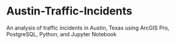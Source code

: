 # Austin-Traffic-Incidents
An analysis of traffic incidents in Austin, Texas using ArcGIS Pro, PostgreSQL, Python, and Jupyter Notebook
